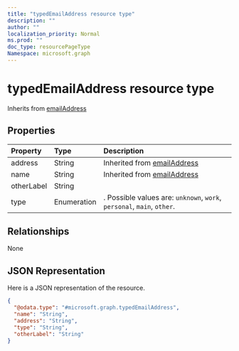 ```yaml
---
title: "typedEmailAddress resource type"
description: ""
author: ""
localization_priority: Normal
ms.prod: ""
doc_type: resourcePageType
Namespace: microsoft.graph
---
```



# typedEmailAddress resource type




Inherits from [emailAddress](../resources/emailAddress.md)

## Properties
|Property|Type|Description|
|:---|:---|:---|
|address|String| Inherited from [emailAddress](../resources/emailAddress.md)|
|name|String| Inherited from [emailAddress](../resources/emailAddress.md)|
|otherLabel|String||
|type|Enumeration|. Possible values are: `unknown`, `work`, `personal`, `main`, `other`.|

## Relationships
None

## JSON Representation
Here is a JSON representation of the resource.
<!-- {
  "blockType": "resource",
  "@odata.type": "microsoft.graph.typedEmailAddress"
}
-->
``` json
{
  "@odata.type": "#microsoft.graph.typedEmailAddress",
  "name": "String",
  "address": "String",
  "type": "String",
  "otherLabel": "String"
}
```

